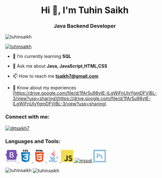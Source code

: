 <h1 align="center">Hi 👋, I'm Tuhin Saikh</h1>
<h3 align="center">Java Backend Developer</h3>

<p align="left"> <img src="https://komarev.com/ghpvc/?username=tuhinsaikh&label=Profile%20views&color=0e75b6&style=flat" alt="tuhinsaikh" /> </p>

<p align="left"> <a href="https://github.com/ryo-ma/github-profile-trophy"><img src="https://github-profile-trophy.vercel.app/?username=tuhinsaikh" alt="tuhinsaikh" /></a> </p>

- 🌱 I’m currently learning **SQL**

- 💬 Ask me about **Java, JavaScript,HTML,CSS**

- 📫 How to reach me **tsaikh7@gmail.com**

- 📄 Know about my experiences [https://drive.google.com/file/d/1fAr5u98ytE-lLgWjFnUlvYgmDFVjBL-3/view?usp=sharing](https://drive.google.com/file/d/1fAr5u98ytE-lLgWjFnUlvYgmDFVjBL-3/view?usp=sharing)

<h3 align="left">Connect with me:</h3>
<p align="left">
<a href="https://www.hackerearth.com/@tsaikh7" target="blank"><img align="center" src="https://raw.githubusercontent.com/rahuldkjain/github-profile-readme-generator/master/src/images/icons/Social/hackerearth.svg" alt="@tsaikh7" height="30" width="40" /></a>
</p>

<h3 align="left">Languages and Tools:</h3>
<p align="left"> <a href="https://getbootstrap.com" target="_blank" rel="noreferrer"> <img src="https://raw.githubusercontent.com/devicons/devicon/master/icons/bootstrap/bootstrap-plain-wordmark.svg" alt="bootstrap" width="40" height="40"/> </a> <a href="https://www.w3schools.com/css/" target="_blank" rel="noreferrer"> <img src="https://raw.githubusercontent.com/devicons/devicon/master/icons/css3/css3-original-wordmark.svg" alt="css3" width="40" height="40"/> </a> <a href="https://www.w3.org/html/" target="_blank" rel="noreferrer"> <img src="https://raw.githubusercontent.com/devicons/devicon/master/icons/html5/html5-original-wordmark.svg" alt="html5" width="40" height="40"/> </a> <a href="https://www.java.com" target="_blank" rel="noreferrer"> <img src="https://raw.githubusercontent.com/devicons/devicon/master/icons/java/java-original.svg" alt="java" width="40" height="40"/> </a> <a href="https://developer.mozilla.org/en-US/docs/Web/JavaScript" target="_blank" rel="noreferrer"> <img src="https://raw.githubusercontent.com/devicons/devicon/master/icons/javascript/javascript-original.svg" alt="javascript" width="40" height="40"/> </a> <a href="https://www.microsoft.com/en-us/sql-server" target="_blank" rel="noreferrer"> <img src="https://www.svgrepo.com/show/303229/microsoft-sql-server-logo.svg" alt="mssql" width="40" height="40"/> </a> <a href="https://www.photoshop.com/en" target="_blank" rel="noreferrer"> <img src="https://raw.githubusercontent.com/devicons/devicon/master/icons/photoshop/photoshop-line.svg" alt="photoshop" width="40" height="40"/> </a> </p>

<p><img align="left" src="https://github-readme-stats.vercel.app/api/top-langs?username=tuhinsaikh&show_icons=true&locale=en&layout=compact" alt="tuhinsaikh" /></p>

<p>&nbsp;<img align="center" src="https://github-readme-stats.vercel.app/api?username=tuhinsaikh&show_icons=true&locale=en" alt="tuhinsaikh" /></p>
